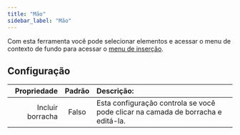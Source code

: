 ```yaml
---
title: "Mão"
sidebar_label: "Mão"
---
```



Com esta ferramenta você pode selecionar elementos e acessar o menu de contexto de fundo para acessar o [menu de inserção](../insert).

## Configuração

|      Propriedade | Padrão | Descrição:                                                                       |
| ----------------:|:------:|:-------------------------------------------------------------------------------- |
| Incluir borracha | Falso  | Esta configuração controla se você pode clicar na camada de borracha e editá-la. |
